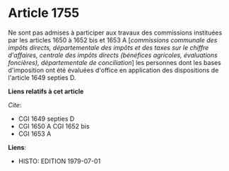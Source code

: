 # Article 1755

Ne sont pas admises à participer aux travaux des commissions instituées par les articles 1650 à 1652 bis et 1653 A
[*commissions communale des impôts directs, départementale des impôts et des taxes sur le chiffre d'affaires, centrale des
impôts directs (bénéfices agricoles, évaluations foncières), départementale de conciliation*] les personnes dont les bases
d'imposition ont été évaluées d'office en application des dispositions de l'article 1649 septies D.

**Liens relatifs à cet article**

_Cite_:

  - CGI 1649 septies D
  - CGI 1650 A CGI 1652 bis
  - CGI 1653 A

**Liens**:

  - HISTO: EDITION 1979-07-01
